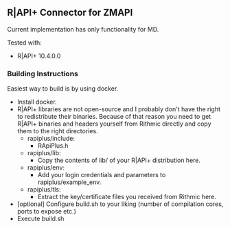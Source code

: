 ## R|API+ Connector for ZMAPI

Current implementation has only functionality for MD.

Tested with:
* R|API+ 10.4.0.0

### Building Instructions

Easiest way to build is by using docker.

* Install docker.
* R|API+ libraries are not open-source and I probably don't have the right to redistribute their binaries. Because of that reason you need to get R|API+ binaries and headers yourself from Rithmic directly and copy them to the right directories.
  * rapiplus/include:
    * RApiPlus.h
  * rapiplus/lib:
    * Copy the contents of lib/ of your R|API+ distribution here.
  * rapiplus/env:
    * Add your login credentials and parameters to rapiplus/example_env.
  * rapiplus/tls:
    * Extract the key/certificate files you received from Rithmic here.
* [optional] Configure build.sh to your liking (number of compilation cores, ports to expose etc.)
* Execute build.sh
